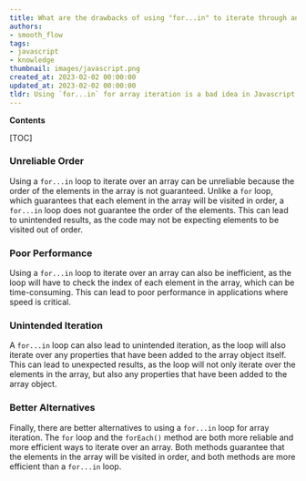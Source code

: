 ```yaml
---
title: What are the drawbacks of using "for...in" to iterate through an array?
authors:
- smooth_flow
tags:
- javascript
- knowledge
thumbnail: images/javascript.png
created_at: 2023-02-02 00:00:00
updated_at: 2023-02-02 00:00:00
tldr: Using `for...in` for array iteration is a bad idea in Javascript because it will also iterate over any additional properties added to the array.
---
```


**Contents**

[TOC]

### Unreliable Order
Using a `for...in` loop to iterate over an array can be unreliable because the order of the elements in the array is not guaranteed. Unlike a `for` loop, which guarantees that each element in the array will be visited in order, a `for...in` loop does not guarantee the order of the elements. This can lead to unintended results, as the code may not be expecting elements to be visited out of order.

### Poor Performance
Using a `for...in` loop to iterate over an array can also be inefficient, as the loop will have to check the index of each element in the array, which can be time-consuming. This can lead to poor performance in applications where speed is critical.

### Unintended Iteration
A `for...in` loop can also lead to unintended iteration, as the loop will also iterate over any properties that have been added to the array object itself. This can lead to unexpected results, as the loop will not only iterate over the elements in the array, but also any properties that have been added to the array object.

### Better Alternatives
Finally, there are better alternatives to using a `for...in` loop for array iteration. The `for` loop and the `forEach()` method are both more reliable and more efficient ways to iterate over an array. Both methods guarantee that the elements in the array will be visited in order, and both methods are more efficient than a `for...in` loop.
